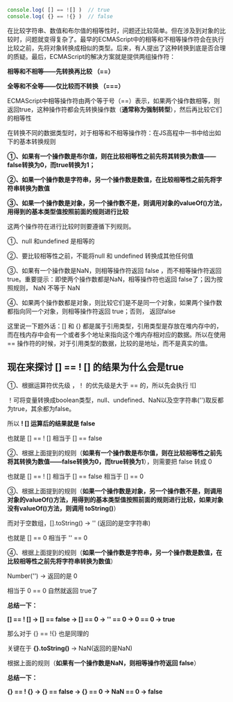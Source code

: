 ```javascript
console.log( [] == ![] )  // true
console.log( {} == !{} )  // false
```

在比较字符串、数值和布尔值的相等性时，问题还比较简单。但在涉及到对象的比较时，问题就变得复杂了。最早的ECMAScript中的相等和不相等操作符会在执行比较之前，先将对象转换成相似的类型。后来，有人提出了这种转换到底是否合理的质疑。最后，ECMAScript的解决方案就是提供两组操作符：

**相等和不相等——先转换再比较      （==）**

**全等和不全等——仅比较而不转换  （===）**

ECMAScript中相等操作符由两个等于号（==）表示，如果两个操作数相等，则返回true，这种操作符都会先转换操作数（**通常称为强制转型**），然后再比较它们的相等性

在转换不同的数据类型时，对于相等和不相等操作符：在JS高程中一书中给出如下的基本转换规则

**①、如果有一个操作数是布尔值，则在比较相等性之前先将其转换为数值——false转换为0，而true转换为1；**

**②、如果一个操作数是字符串，另一个操作数是数值，在比较相等性之前先将字符串转换为数值**

**③、如果一个操作数是对象，另一个操作数不是，则调用对象的valueOf()方法，用得到的基本类型值按照前面的规则进行比较**

这两个操作符在进行比较时则要遵循下列规则。

①、null 和undefined 是相等的

②、要比较相等性之前，不能将null 和 undefined 转换成其他任何值

③、如果有一个操作数是NaN，则相等操作符返回 false ，而不相等操作符返回 true。重要提示：即使两个操作数都是NaN，相等操作符也返回 false了；因为按照规则， NaN 不等于 NaN

④、如果两个操作数都是对象，则比较它们是不是同一个对象，如果两个操作数都指向同一个对象，则相等操作符返回 true；否则， 返回false



这里说一下题外话：[] 和 {} 都是属于引用类型，引用类型是存放在堆内存中的，而在栈内存中会有一个或者多个地址来指向这个堆内存相对应的数据。所以在使用 == 操作符的时候，对于引用类型的数据，比较的是地址，而不是真实的值。

## 现在来探讨 [] == ! [] 的结果为什么会是true

①、根据运算符优先级 ，！ 的优先级是大于 == 的，所以先会执行 ![]

！可将变量转换成boolean类型，null、undefined、NaN以及空字符串('')取反都为true，其余都为false。

所以 **! [] 运算后的结果就是 false**

也就是 [] == ! [] 相当于 [] == false

②、根据上面提到的规则（**如果有一个操作数是布尔值，则在比较相等性之前先将其转换为数值——false转换为0，而true转换为1**），则需要把 false 转成 0

也就是 [] == ! [] 相当于 [] == false 相当于 [] == 0

③、根据上面提到的规则（**如果一个操作数是对象，另一个操作数不是，则调用对象的valueOf()方法，用得到的基本类型值按照前面的规则进行比较，如果对象没有valueOf()方法，则调用 toString()**）

而对于空数组，[].toString() ->  '' (返回的是空字符串)

也就是  [] == 0 相当于 '' == 0

④、根据上面提到的规则（**如果一个操作数是字符串，另一个操作数是数值，在比较相等性之前先将字符串转换为数值**）

Number('') -> 返回的是 0

相当于 0 == 0 自然就返回 true了

**总结一下：**

**[] == ! []   ->   [] == false  ->  [] == 0  ->   '' == 0   ->  0 == 0   ->  true**

 

那么对于 {} == !{} 也是同理的

关键在于  **{}.toString()** ->  NaN(返回的是NaN)

根据上面的规则（**如果有一个操作数是NaN，则相等操作符返回 false**）

**总结一下：**

**{} == ! {}   ->   {} == false  ->  {} == 0  ->   NaN == 0    ->  false**
